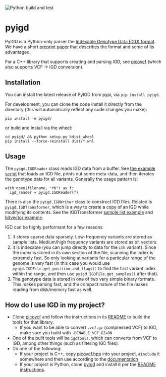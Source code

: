 ![Python build and test](https://github.com/aprilweilab/pyigd/actions/workflows/python-package.yml/badge.svg)

# pyigd

PyIGD is a Python-only parser the [Indexable Genotype Data (IGD) format](https://github.com/aprilweilab/picovcf/blob/main/IGD.FORMAT.md). We have a short
[preprint paper](https://www.biorxiv.org/content/10.1101/2025.02.05.636549v1.abstract) that describes the format and some of its advantaged.

For a C++ library that supports creating and parsing IGD, see [picovcf](https://github.com/aprilweilab/picovcf) (which also supports VCF -> IGD conversion).

## Installation

You can install the latest release of PyIGD from pypi, via `pip install pyigd`.

For development, you can clone the code install it directly from the directory (this will automatically reflect any code changes you make):
```
pip install -e pyigd/
```

or build and install via the wheel:
```
cd pyigd/ && python setup.py bdist_wheel
pip install --force-reinstall dist/*.whl
```

## Usage

The `pyigd.IGDReader` class reads IGD data from a buffer. See [the example script](https://github.com/aprilweilab/pyigd/blob/main/examples/igdread.py) that loads an IGD file, prints out some meta-data, and then iterates the genotype data for all variants. Generally the usage pattern is:
```
with open(filename, "rb") as f:
  igd_reader = pyigd.IGDReader(f)
```

There is also the `pyigd.IGDWriter` class to construct IGD files. Related is `pyigd.IGDTransformer`, which is a way to create a copy of an IGD while modifying its contents. See the IGDTransformer [sample list example](https://github.com/aprilweilab/pyigd/blob/main/examples/xform.py) and [bitvector example](https://github.com/aprilweilab/pyigd/blob/main/examples/xform_bv.py).

IGD can be highly performant for a few reasons:
1. It stores sparse data sparsely. Low-frequency variants are stored as sample lists. Medium/high frequency variants are stored as bit vectors.
2. It is indexable (you can jump directly to data for the `ith` variant). Since the index is stored in its own section of the file, scanning the index is extremely fast. So only looking at variants for a particular range of the genome is very fast (in this case you would use `pyigd.IGDFile.get_position_and_flags()` to find the first variant index within the range, and then use `pyigd.IGDFile.get_samples()` after that).
3. The genotype data is stored in one of two very simple binary formats. This makes parsing fast, and the compact nature of the file makes reading from disk/memory fast as well.

## How do I use IGD in my project?

* Clone [picovcf](https://github.com/aprilweilab/picovcf) and follow the instructions in its [README](https://github.com/aprilweilab/picovcf/blob/main/README.md) to build the tools for that library.
  * If you want to be able to convert `.vcf.gz` (compressed VCF) to IGD, make sure you build with `-DENABLE_VCF_GZ=ON`
* One of the built tools will be `igdtools`, which can converts from VCF to IGD, among other things (such as filtering IGD files).
* Do one of the following:
  * If your project is C++, copy [picovcf.hpp](https://github.com/aprilweilab/picovcf/blob/main/picovcf.hpp) into your project, `#include` it somewhere and then use according to the [documentation](https://picovcf.readthedocs.io/en/latest/)
  * If your project is Python, clone [pyigd](https://github.com/aprilweilab/pyigd/) and install it per the [README instructions](https://github.com/aprilweilab/pyigd/blob/main/README.md).
